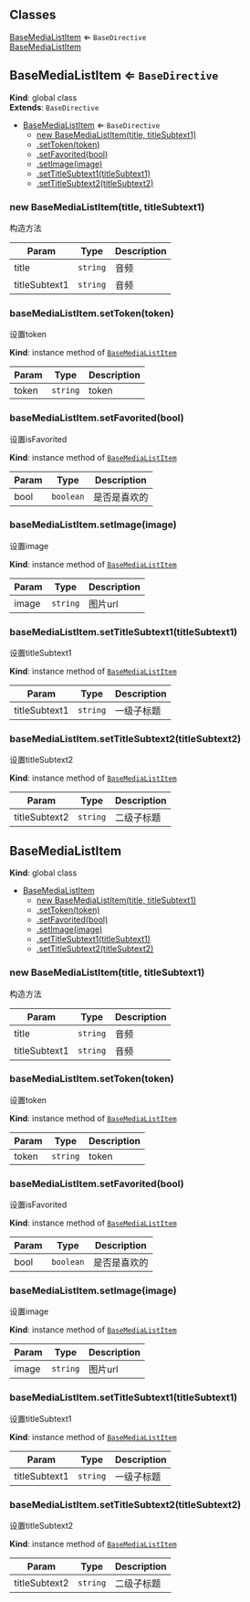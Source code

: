 ## Classes

<dl>
<dt><a href="#BaseMediaListItem">BaseMediaListItem</a> ⇐ <code>BaseDirective</code></dt>
<dd></dd>
<dt><a href="#BaseMediaListItem">BaseMediaListItem</a></dt>
<dd></dd>
</dl>

<a name="BaseMediaListItem"></a>

## BaseMediaListItem ⇐ <code>BaseDirective</code>
**Kind**: global class  
**Extends**: <code>BaseDirective</code>  

* [BaseMediaListItem](#BaseMediaListItem) ⇐ <code>BaseDirective</code>
    * [new BaseMediaListItem(title, titleSubtext1)](#new_BaseMediaListItem_new)
    * [.setToken(token)](#BaseMediaListItem+setToken)
    * [.setFavorited(bool)](#BaseMediaListItem+setFavorited)
    * [.setImage(image)](#BaseMediaListItem+setImage)
    * [.setTitleSubtext1(titleSubtext1)](#BaseMediaListItem+setTitleSubtext1)
    * [.setTitleSubtext2(titleSubtext2)](#BaseMediaListItem+setTitleSubtext2)

<a name="new_BaseMediaListItem_new"></a>

### new BaseMediaListItem(title, titleSubtext1)
构造方法


| Param | Type | Description |
| --- | --- | --- |
| title | <code>string</code> | 音频|视频类型 |
| titleSubtext1 | <code>string</code> | 音频|视频类型 |

<a name="BaseMediaListItem+setToken"></a>

### baseMediaListItem.setToken(token)
设置token

**Kind**: instance method of [<code>BaseMediaListItem</code>](#BaseMediaListItem)  

| Param | Type | Description |
| --- | --- | --- |
| token | <code>string</code> | token |

<a name="BaseMediaListItem+setFavorited"></a>

### baseMediaListItem.setFavorited(bool)
设置isFavorited

**Kind**: instance method of [<code>BaseMediaListItem</code>](#BaseMediaListItem)  

| Param | Type | Description |
| --- | --- | --- |
| bool | <code>boolean</code> | 是否是喜欢的 |

<a name="BaseMediaListItem+setImage"></a>

### baseMediaListItem.setImage(image)
设置image

**Kind**: instance method of [<code>BaseMediaListItem</code>](#BaseMediaListItem)  

| Param | Type | Description |
| --- | --- | --- |
| image | <code>string</code> | 图片url |

<a name="BaseMediaListItem+setTitleSubtext1"></a>

### baseMediaListItem.setTitleSubtext1(titleSubtext1)
设置titleSubtext1

**Kind**: instance method of [<code>BaseMediaListItem</code>](#BaseMediaListItem)  

| Param | Type | Description |
| --- | --- | --- |
| titleSubtext1 | <code>string</code> | 一级子标题 |

<a name="BaseMediaListItem+setTitleSubtext2"></a>

### baseMediaListItem.setTitleSubtext2(titleSubtext2)
设置titleSubtext2

**Kind**: instance method of [<code>BaseMediaListItem</code>](#BaseMediaListItem)  

| Param | Type | Description |
| --- | --- | --- |
| titleSubtext2 | <code>string</code> | 二级子标题 |

<a name="BaseMediaListItem"></a>

## BaseMediaListItem
**Kind**: global class  

* [BaseMediaListItem](#BaseMediaListItem)
    * [new BaseMediaListItem(title, titleSubtext1)](#new_BaseMediaListItem_new)
    * [.setToken(token)](#BaseMediaListItem+setToken)
    * [.setFavorited(bool)](#BaseMediaListItem+setFavorited)
    * [.setImage(image)](#BaseMediaListItem+setImage)
    * [.setTitleSubtext1(titleSubtext1)](#BaseMediaListItem+setTitleSubtext1)
    * [.setTitleSubtext2(titleSubtext2)](#BaseMediaListItem+setTitleSubtext2)

<a name="new_BaseMediaListItem_new"></a>

### new BaseMediaListItem(title, titleSubtext1)
构造方法


| Param | Type | Description |
| --- | --- | --- |
| title | <code>string</code> | 音频|视频类型 |
| titleSubtext1 | <code>string</code> | 音频|视频类型 |

<a name="BaseMediaListItem+setToken"></a>

### baseMediaListItem.setToken(token)
设置token

**Kind**: instance method of [<code>BaseMediaListItem</code>](#BaseMediaListItem)  

| Param | Type | Description |
| --- | --- | --- |
| token | <code>string</code> | token |

<a name="BaseMediaListItem+setFavorited"></a>

### baseMediaListItem.setFavorited(bool)
设置isFavorited

**Kind**: instance method of [<code>BaseMediaListItem</code>](#BaseMediaListItem)  

| Param | Type | Description |
| --- | --- | --- |
| bool | <code>boolean</code> | 是否是喜欢的 |

<a name="BaseMediaListItem+setImage"></a>

### baseMediaListItem.setImage(image)
设置image

**Kind**: instance method of [<code>BaseMediaListItem</code>](#BaseMediaListItem)  

| Param | Type | Description |
| --- | --- | --- |
| image | <code>string</code> | 图片url |

<a name="BaseMediaListItem+setTitleSubtext1"></a>

### baseMediaListItem.setTitleSubtext1(titleSubtext1)
设置titleSubtext1

**Kind**: instance method of [<code>BaseMediaListItem</code>](#BaseMediaListItem)  

| Param | Type | Description |
| --- | --- | --- |
| titleSubtext1 | <code>string</code> | 一级子标题 |

<a name="BaseMediaListItem+setTitleSubtext2"></a>

### baseMediaListItem.setTitleSubtext2(titleSubtext2)
设置titleSubtext2

**Kind**: instance method of [<code>BaseMediaListItem</code>](#BaseMediaListItem)  

| Param | Type | Description |
| --- | --- | --- |
| titleSubtext2 | <code>string</code> | 二级子标题 |

